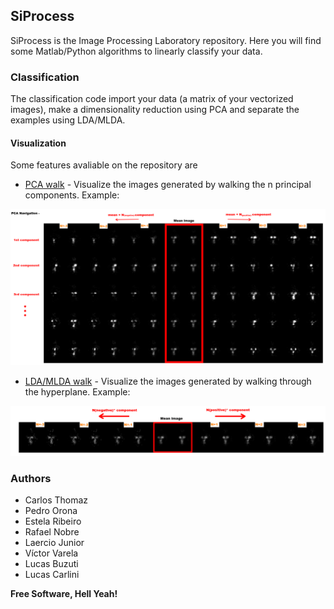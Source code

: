 ## SiProcess

SiProcess is the Image Processing Laboratory repository. Here you will find some Matlab/Python algorithms to linearly classify your data.

### Classification

The classification code import your data (a matrix of your vectorized images), make a dimensionality reduction using PCA and separate the examples using LDA/MLDA. 

#### Visualization

Some features avaliable on the repository are 
- [PCA walk](pca_walk.m) - Visualize the images generated by walking the n principal components. 
	Example:

![Example PCA walk](/scr/Images/PCA_NAVIGATION.png)

- [LDA/MLDA walk](mlda_walk.m) - Visualize the images generated by walking through the hyperplane.
	Example:

![Example MLDA walk](/scr/Images/MLDA_NAVIGATION.png)

### Authors


- Carlos Thomaz
- Pedro Orona
- Estela Ribeiro
- Rafael Nobre
- Laercio Junior
- Víctor Varela
- Lucas Buzuti
- Lucas Carlini

**Free Software, Hell Yeah!**
